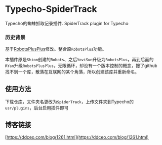# Typecho-SpiderTrack

Typecho的蜘蛛抓取记录插件. SpiderTrack plugin for Typecho

### 历史背景

基于[RobotsPlusPlus](https://xiamp.net/archives/typecho-spider-visit-record-plugin-enhanced-enhanced-version-RobotsPlusPlus.html)修改。整合原`RobotsPlus`功能。

本插件原是`Shion`创建的`Robots`、之后`YoviSun`升级为`RobotsPlus`，再到后面的`RYan`升级`RobotsPlusPlus`，无限循环，却没有一个版本控制的概念，搜了github找不到一个库，散落在互联网的某个角落，所以创建该库并重新命名。

## 使用方法

下载仓库，文件夹名更改为`SpiderTrack`，上传文件夹到Typecho的`usr/plugins`，后台启用插件即可

## 博客链接

[https://ddceo.com/blog/1261.html](https://ddceo.com/blog/1261.html)